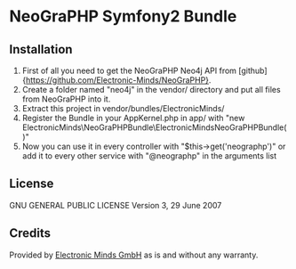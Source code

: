 NeoGraPHP Symfony2 Bundle
=========================

Installation
------------
1. First of all you need to get the NeoGraPHP Neo4j API from [github]{https://github.com/Electronic-Minds/NeoGraPHP}.
2. Create a folder named "neo4j" in the vendor/ directory and put all files from NeoGraPHP into it.
3. Extract this project in vendor/bundles/ElectronicMinds/
4. Register the Bundle in your AppKernel.php in app/ with "new ElectronicMinds\NeoGraPHPBundle\ElectronicMindsNeoGraPHPBundle()"
5. Now you can use it in every controller with "$this->get('neographp')" or add it to every other service with "@neographp" in the arguments list

License
-------
GNU GENERAL PUBLIC LICENSE Version 3, 29 June 2007

Credits
-------
Provided by [Electronic Minds GmbH](http://www.electronic-minds.de/) as is and without any warranty.
